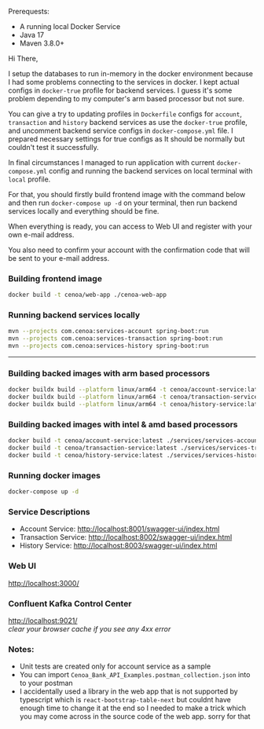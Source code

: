 Prerequests:
- A running local Docker Service
- Java 17
- Maven 3.8.0+

Hi There,

I setup the databases to run in-memory in the docker environment because I had some problems connecting to the services in docker.
I kept actual configs in `docker-true` profile for backend services. I guess it's some problem depending to my computer's arm based processor but not sure. 

You can give a try to updating profiles in `Dockerfile` configs for `account`, `transaction` and `history` backend services as use the `docker-true` profile, and uncomment backend service configs in `docker-compose.yml` file.
I prepared necessary settings for true configs as It should be normally but couldn't test it successfully.

In final circumstances I managed to run application with current `docker-compose.yml` config and running the backend services on local terminal with `local` profile.

For that, you should firstly build frontend image with the command below and then run `docker-compose up -d` on your terminal, then run backend services locally and everything should be fine.

When everything is ready, you can access to Web UI and register with your own e-mail address.

You also need to confirm your account with the confirmation code that will be sent to your e-mail address.

### Building frontend image

```bash
docker build -t cenoa/web-app ./cenoa-web-app
```

### Running backend services locally
```bash
mvn --projects com.cenoa:services-account spring-boot:run
mvn --projects com.cenoa:services-transaction spring-boot:run
mvn --projects com.cenoa:services-history spring-boot:run
```

---------------

### Building backed images with arm based processors

```bash
docker buildx build --platform linux/arm64 -t cenoa/account-service:latest ./services/services-account
docker buildx build --platform linux/arm64 -t cenoa/transaction-service:latest ./services/services-transaction
docker buildx build --platform linux/arm64 -t cenoa/history-service:latest ./services/services-history
```

### Building backed images with intel & amd based processors

```bash
docker build -t cenoa/account-service:latest ./services/services-account
docker build -t cenoa/transaction-service:latest ./services/services-transaction
docker build -t cenoa/history-service:latest ./services/services-history
```

### Running docker images
```bash
docker-compose up -d
```

### Service Descriptions
- Account Service: [http://localhost:8001/swagger-ui/index.html](http://localhost:8001/swagger-ui/index.html)
- Transaction Service: [http://localhost:8002/swagger-ui/index.html](http://localhost:8002/swagger-ui/index.html)
- History Service: [http://localhost:8003/swagger-ui/index.html](http://localhost:8003/swagger-ui/index.html) 

### Web UI
[http://localhost:3000/](http://localhost:3000/)

### Confluent Kafka Control Center
[http://localhost:9021/](http://localhost:9021/) <br/>
<em>clear your browser cache if you see any 4xx error</em>

### Notes:

- Unit tests are created only for account service as a sample
- You can import `Cenoa_Bank_API_Examples.postman_collection.json` into to your postman
- I accidentally used a library in the web app that is not supported by typescript which is `react-bootstrap-table-next` but couldnt have enough time to change it at the end so I needed to make a trick which you may come across in the source code of the web app. sorry for that
